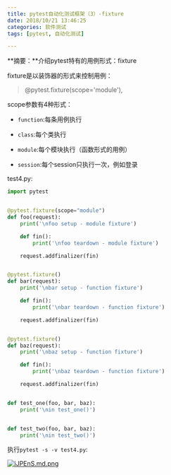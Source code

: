 ```yaml
---
title: pytest自动化测试框架（3）-fixture
date: 2018/10/21 13:46:25
categories: 软件测试
tags: [pytest, 自动化测试]

---
```


**摘要：**介绍pytest特有的用例形式：fixture

<!-- more -->

fixture是以装饰器的形式来控制用例：

> @pytest.fixture(scope='module'),

scope参数有4种形式：

- `function`:每条用例执行

- `class`:每个类执行

- `module`:每个模块执行（函数形式的用例）

- `session`:每个session只执行一次，例如登录


test4.py:

```python
import pytest


@pytest.fixture(scope="module")
def foo(request):
    print('\nfoo setup - module fixture')

    def fin():
        print('\nfoo teardown - module fixture')

    request.addfinalizer(fin)


@pytest.fixture()
def bar(request):
    print('\nbar setup - function fixture')

    def fin():
        print('\nbar teardown - function fixture')

    request.addfinalizer(fin)


@pytest.fixture()
def baz(request):
    print('\nbaz setup - function fixture')

    def fin():
        print('\nbaz teardown - function fixture')

    request.addfinalizer(fin)


def test_one(foo, bar, baz):
    print('\nin test_one()')


def test_two(foo, bar, baz):
    print('\nin test_two()')
```

执行`pytest -s -v test4.py`:

[![iJPEnS.md.png](http://img.qizhenjun.com/TIM截图20180929143917.png)](https://imgchr.com/i/iJPEnS)